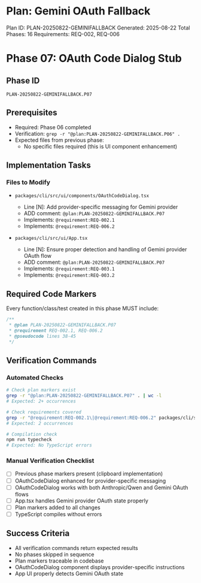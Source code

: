# Plan: Gemini OAuth Fallback

Plan ID: PLAN-20250822-GEMINIFALLBACK
Generated: 2025-08-22
Total Phases: 16
Requirements: REQ-002, REQ-006

# Phase 07: OAuth Code Dialog Stub

## Phase ID

`PLAN-20250822-GEMINIFALLBACK.P07`

## Prerequisites

- Required: Phase 06 completed
- Verification: `grep -r "@plan:PLAN-20250822-GEMINIFALLBACK.P06" .`
- Expected files from previous phase:
  - No specific files required (this is UI component enhancement)

## Implementation Tasks

### Files to Modify

- `packages/cli/src/ui/components/OAuthCodeDialog.tsx`
  - Line [N]: Add provider-specific messaging for Gemini provider
  - ADD comment: `@plan:PLAN-20250822-GEMINIFALLBACK.P07`
  - Implements: `@requirement:REQ-002.1`
  - Implements: `@requirement:REQ-006.2`

- `packages/cli/src/ui/App.tsx`
  - Line [N]: Ensure proper detection and handling of Gemini provider OAuth flow
  - ADD comment: `@plan:PLAN-20250822-GEMINIFALLBACK.P07`
  - Implements: `@requirement:REQ-003.1`
  - Implements: `@requirement:REQ-003.2`

## Required Code Markers

Every function/class/test created in this phase MUST include:

```typescript
/**
 * @plan PLAN-20250822-GEMINIFALLBACK.P07
 * @requirement REQ-002.1, REQ-006.2
 * @pseudocode lines 38-45
 */
```

## Verification Commands

### Automated Checks

```bash
# Check plan markers exist
grep -r "@plan:PLAN-20250822-GEMINIFALLBACK.P07" . | wc -l
# Expected: 2+ occurrences

# Check requirements covered
grep -r "@requirement:REQ-002.1\|@requirement:REQ-006.2" packages/cli/src/ui/components/OAuthCodeDialog.tsx | wc -l
# Expected: 2 occurrences

# Compilation check
npm run typecheck
# Expected: No TypeScript errors
```

### Manual Verification Checklist

- [ ] Previous phase markers present (clipboard implementation)
- [ ] OAuthCodeDialog enhanced for provider-specific messaging
- [ ] OAuthCodeDialog works with both Anthropic/Qwen and Gemini OAuth flows
- [ ] App.tsx handles Gemini provider OAuth state properly
- [ ] Plan markers added to all changes
- [ ] TypeScript compiles without errors

## Success Criteria

- All verification commands return expected results
- No phases skipped in sequence
- Plan markers traceable in codebase
- OAuthCodeDialog component displays provider-specific instructions
- App UI properly detects Gemini OAuth state